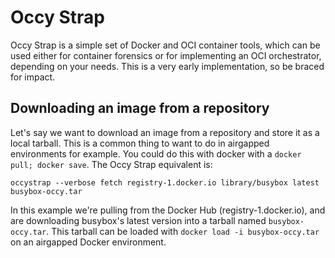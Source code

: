 # Occy Strap

Occy Strap is a simple set of Docker and OCI container tools, which can be used either for container forensics or for implementing an OCI orchestrator, depending on your needs. This is a very early implementation, so be braced for impact.

## Downloading an image from a repository

Let's say we want to download an image from a repository and store it as a local tarball. This is a common thing to want to do in airgapped environments for example. You could do this with docker with a `docker pull; docker save`. The Occy Strap equivalent is:

`occystrap --verbose fetch registry-1.docker.io library/busybox latest busybox-occy.tar`

In this example we're pulling from the Docker Hub (registry-1.docker.io), and are downloading busybox's latest version into a tarball named `busybox-occy.tar`. This tarball can be loaded with `docker load -i busybox-occy.tar` on an airgapped Docker environment.